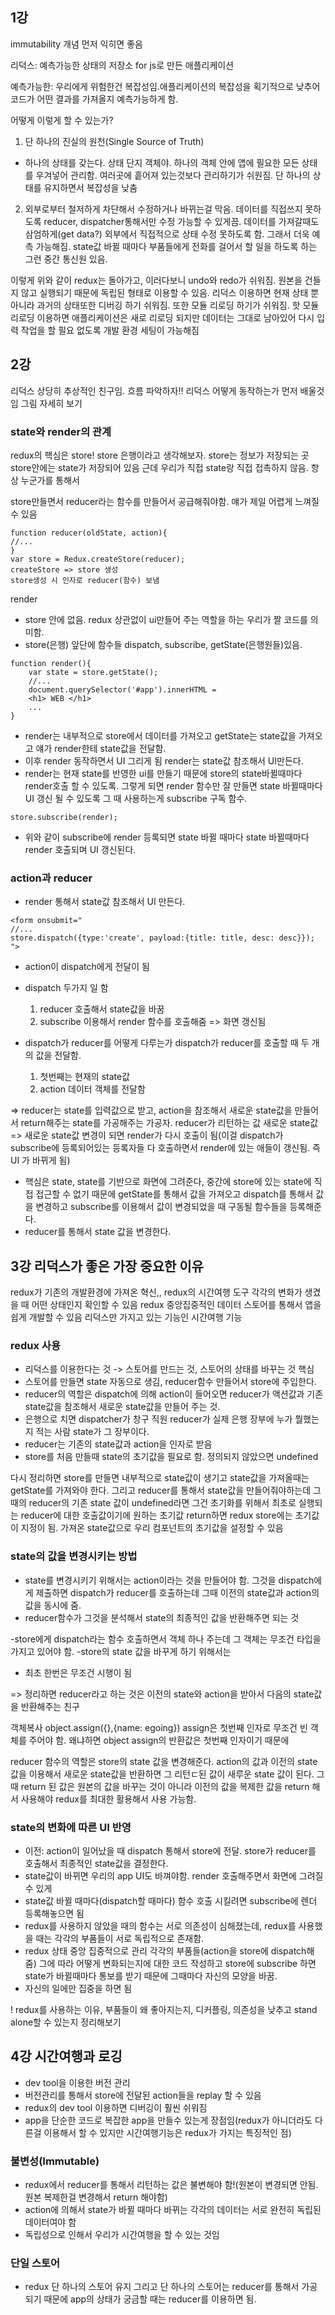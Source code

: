 ## 1강

immutability 개념 먼저 익히면 좋음

리덕스: 예측가능한 상태의 저장소 for js로 만든 애플리케이션

예측가능한: 우리에게 위험한건 복잡성임.애플리케이션의 복잡성을 획기적으로 낮추어 코드가 어떤 결과를 가져올지 예측가능하게 함.

어떻게 이렇게 할 수 있는가?

1. 단 하나의 진실의 원천(Single Source of Truth)

- 하나의 상태를 갖는다. 상태 단지 객체야. 하나의 객체 안에 앱에 필요한 모든 상태를 우겨넣어 관리함. 여러곳에 흩어져 있는것보다 관리하기가 쉬원짐. 단 하나의 상태를 유지하면서 복잡성을 낮춤

2.  외부로부터 철저하게 차단해서 수정하거나 바뀌는걸 막음. 데이터를 직접쓰지 못하도록 reducer, dispatcher통해서만 수정 가능할 수 있게끔. 데이터를 가져갈때도 삼엄하게(get data?)
    외부에서 직접적으로 상태 수정 못하도록 함. 그래서 더욱 예측 가능해짐. state값 바뀔 때마다 부품들에게 전화를 걸어서 할 일을 하도록 하는 그런 중간 통신원 있음.

이렇게 위와 같이 redux는 돌아가고, 이러다보니 undo와 redo가 쉬워짐. 원본을 건들지 않고 실행되기 때문에 독립된 형태로 이용할 수 있음. 리덕스 이용하면 현재 상태 뿐 아니라 과거의 상태또한 디버깅 하기 쉬워짐. 또한 모듈 리로딩 하기가 쉬워짐. 핫 모듈 리로딩 이용하면 애플리케이션은 새로 리로딩 되지만 데이터는 그대로 남아있어 다시 입력 작업을 할 필요 없도록 개발 환경 세팅이 가능해짐

## 2강

리덕스 상당히 추상적인 친구임. 흐름 파악하자!! 리덕스 어떻게 동작하는가 먼저 배울것임
그림 자세히 보기

### state와 render의 관계

redux의 핵심은 store! store 은행이라고 생각해보자. store는 정보가 저장되는 곳 store안에는 state가 저장되어 있음 근데 우리가 직접 state랑 직접 접촉하지 않음. 항상 누군가를 통해서

store만들면서 reducer라는 함수를 만들어서 공급해줘야함. 얘가 제일 어렵게 느껴질 수 있음

```
function reducer(oldState, action){
//...
}
var store = Redux.createStore(reducer);
createStore => store 생성
store생성 시 인자로 reducer(함수) 보냄
```

render

- store 안에 없음. redux 상관없이 ui만들어 주는 역할을 하는 우리가 짤 코드를 의미함.
- store(은행) 앞단에 함수들 dispatch, subscribe, getState(은행원들)있음.

```
function render(){
	var state = store.getState();
    //...
    document.querySelector('#app').innerHTML =
    <h1> WEB </h1>
    ...
}
```

- render는 내부적으로 store에서 데이터를 가져오고 getState는 state값을 가져오고 얘가 render한테 state값을 전달함.
- 이후 render 동작하면서 UI 그리게 됨 render는 state값 참조해서 UI만든다.
- render는 현재 state를 반영한 ui를 만들기 때문에 store의 state바뀔때마다 render호출 할 수 있도록. 그렇게 되면 render 함수만 잘 만들면 state 바뀔때마다 UI 갱신 될 수 있도록 그 때 사용하는게 subscribe 구독 함수.

```
store.subscribe(render);
```

- 위와 같이 subscribe에 render 등록되면 state 바뀔 때마다 state 바뀔때마다 render 호출되며 UI 갱신된다.

### action과 reducer

- render 통해서 state값 참조해서 UI 만든다.

```
<form onsubmit="
//...
store.dispatch({type:'create', payload:{title: title, desc: desc}});
">
```

- action이 dispatch에게 전달이 됨
- dispatch 두가지 일 함

  1. reducer 호출해서 state값을 바꿈
  2. subscribe 이용해서 render 함수를 호출해줌 => 화면 갱신됨

- dispatch가 reducer를 어떻게 다루는가
  dispatch가 reducer를 호출할 때 두 개의 값을 전달함.
  1. 첫번째는 현재의 state값
  2. action 데이터 객체를 전달함

=> reducer는 state를 입력값으로 받고, action을 참조해서 새로운 state값을 만들어서 return해주는 state를 가공해주는 가공자. reducer가 리턴하는 값 새로운 state값
=> 새로운 state값 변경이 되면 render가 다시 호출이 됨(이걸 dispatch가 subscribe에 등록되어있는 등록자들 다 호출하면서 render에 있는 애들이 갱신됨. 즉 UI 가 바뀌게 됨)

- 핵심은 state, state를 기반으로 화면에 그려준다, 중간에 store에 있는 state에 직접 접근할 수 없기 때문에 getState를 통해서 값을 가져오고 dispatch를 통해서 값을 변경하고 subscribe를 이용해서 값이 변경되었을 때 구동될 함수들을 등록해준다.
- reducer를 통해서 state 값을 변경한다.

## 3강 리덕스가 좋은 가장 중요한 이유

redux가 기존의 개발환경에 가져온 혁신,,
redux의 시간여행 도구 각각의 변화가 생겼을 때 어떤 상태인지 확인할 수 있음
redux 중앙집중적인 데이터 스토어를 통해서 앱을 쉽게 개발할 수 있음
리덕스만 가지고 있는 기능인 시간여행 기능

### redux 사용

- 리덕스를 이용한다는 것 -> 스토어를 만드는 것, 스토어의 상태를 바꾸는 것 핵심
- 스토어를 만들면 state 자동으로 생김, reducer함수 만들어서 store에 주입한다.
- reducer의 역할은 dispatch에 의해 action이 들어오면 reducer가 액션값과 기존 state값을 참조해서 새로운 state값을 만들어 주는 것.
- 은행으로 치면 dispatcher가 창구 직원 reducer가 실제 은행 장부에 누가 뭘했는지 적는 사람 state가 그 장부이다.
- reducer는 기존의 state값과 action을 인자로 받음
- store를 처음 만들때 state의 초기값을 필요로 함. 정의되지 않았으면 undefined

다시 정리하면 store를 만들면 내부적으로 state값이 생기고 state값을 가져올때는 getState를 가져와야 한다. 그리고 reducer를 통해서 state값을 만들어줘야하는데 그때의 reducer의 기존 state 값이 undefined라면 그건 초기화를 위해서 최초로 실행되는 reducer에 대한 호출값이기에 원하는 초기값 return하면 redux store에는 초기값이 지정이 됨.
가져온 state값으로 우리 컴포넌트의 초기값을 설정할 수 있음

### state의 값을 변경시키는 방법

- state를 변경시키기 위해서는 action이라는 것을 만들어야 함. 그것을 dispatch에게 제출하면 dispatch가 reducer를 호출하는데 그때 이전의 state값과 action의 값을 동시에 줌.
- reducer함수가 그것을 분석해서 state의 최종적인 값을 반환해주면 되는 것

-store에게 dispatch라는 함수 호출하면서 객체 하나 주는데 그 객체는 무조건 타입을 가지고 있어야 함.
-store의 state 값을 바꾸게 하기 위해서는

- 최초 한번은 무조건 시행이 됨

=> 정리하면 reducer라고 하는 것은 이전의 state와 action을 받아서 다음의 state값을 반환해주는 친구

객체복사 object.assign({},{name: egoing})
assign은 첫번째 인자로 무조건 빈 객체를 주어야 함. 왜냐하면 object assign의 반환값은 첫번째 인자이기 때문에

reducer 함수의 역할은 store의 state 값을 변경해준다. action의 값과 이전의 state값을 이용해서 새로운 state값을 반환하면 그 리턴ㄷ된 값이 새루운 state 값이 된다.
그 때 return 된 값은 원본의 값을 바꾸는 것이 아니라 이전의 값을 복제한 값을 return 해서 사용해야 redux를 최대한 활용해서 사용 가능함.

### state의 변화에 따른 UI 반영

- 이전: action이 일어났을 때 dispatch 통해서 store에 전달. store가 reducer를 호출해서 최종적인 state값을 결정한다.
- state값이 바뀌면 우리의 app UI도 바껴야함. render 호출해주면서 화면에 그려질 수 있게
- state값 바뀔 때마다(dispatch할 때마다) 함수 호출 시킬려면 subscribe에 렌더 등록해놓으면 됨
- redux를 사용하지 않았을 때의 함수는 서로 의존성이 심해졌는데, redux를 사용했을 때는 각각의 부품들이 서로 독립적으로 존재함.
- redux 상태 중앙 집중적으로 관리 각각의 부품들(action을 store에 dispatch해줌) 그에 따라 어떻게 변화되는지에 대한 코드 작성하고 store에 subscribe 하면 state가 바뀔때마다 통보를 받기 때문에 그때마다 자신의 모양을 바꿈.
- 자신의 일에만 집중을 하면 됨

! redux를 사용하는 이유, 부품들이 왜 좋아지는지, 디커플링, 의존성을 낮추고 stand alone할 수 있는지 정리해보기

## 4강 시간여행과 로깅

- dev tool을 이용한 버전 관리
- 버전관리를 통해서 store에 전달된 action들을 replay 할 수 있음
- redux의 dev tool 이용하면 디버깅이 훨씬 쉬워짐
- app을 단순한 코드로 복잡한 app을 만들수 있는게 장점임(redux가 아니더라도 다른걸 이용해서 할 수 있지만 시간여행기능은 redux가 가지는 특징적인 점)

### 불변성(Immutable)

- redux에서 reducer를 통해서 리턴하는 값은 불변해야 함!(원본이 변경되면 안됨. 원본 복제한걸 변경해서 return 해야함)
- action에 의해서 state가 바뀔 때마다 바뀌는 각각의 데이터는 서로 완전히 독립된 데이터여야 함
- 독립성으로 인해서 우리가 시간여행을 할 수 있는 것임

### 단일 스토어

- redux 단 하나의 스토어 유지 그리고 단 하나의 스토어는 reducer를 통해서 가공되기 때문에 app의 상태가 궁금할 때는 reducer를 이용하면 됨.
